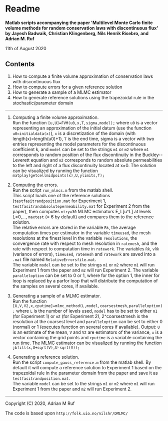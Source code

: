 
Readme
=
**Matlab scripts accompanying the paper 'Multilevel Monte Carlo finite volume methods for random conservation laws with discontinuous flux' by Jayesh Badwaik, Christian Klingenberg, Nils Henrik Risebro, and Adrian M. Ruf**

11th of August 2020

Contents
-
1. How to compute a finite volume approximation of conservation laws with discontinuous flux
2. How to compute errors for a given reference solution
3. How to generate a sample of a MLMC estimator 
4. How to generate reference solutions using the trapezoidal rule in the stochastic/parameter domain

---

1. Computing a finite volume approximation.   
Run the function `[u,U]=FVM(u0,x,T,sigma,model);` where `u0` is a vector representing an approximation of the initial datum (use the function `u0=initialdata(x)`), `x` is a discretization of the domain (with length(x)=length(u0)+1), `T` is the end time, sigma is a vector with two entries representing the model parameters for the discontinuous coefficient k, and `model` can be set to the strings `m1` or `m2` where `m1` corresponds to random position of the flux discontinuity in the Buckley--Leverett equation and `m2` corresponds to random absolute permeabilities to the left and right of a flux discontinuity located at x=0.
The solution can be visualized by running the function
`matplay(getcellmidpoints(x),U,ylimits,T);`

3. Computing the errors.  
Run the script `run_mlmcs.m` from the matlab shell.  
This script loads one of the reference solutions (`testfasitrandposition.mat` for Experiment 1, `testfasitrandabsolutepermeability.mat` for Experiment 2 from the paper), then computes `ntry=30` MLMC estimators E_L[u^L] at levels L=0,..., `maxtest` (= 6 by default) and compares them to the reference solution.  
The relative errors are stored in the variable `Rk`, the average computation times per estimator in the variable `timeused`, the mesh resolutions at the finest level in the variable `resolutions`, the convergence rate with respect to mesh resolution in `ratemesh`, and the rate with respect to computation time in `ratework`. The variables `Rk`, `vRk` (variance of errors), `timeused`, `ratemesh` and `ratework` are saved into a `.mat` file named `RelativeErrorsfile.mat`.  
The variable `model` can be set to the strings `m1` or `m2` where `m1` will run Experiment 1 from the paper and `m2` will run Experiment 2.
The variable `paralleloption` can be set to 0 or 1, where for the option 1, the inner for loop is replaced by a parfor loop that will distribute the computation of the samples on several cores, if available.


4. Generating a sample of a MLMC estimator.  
Run the function
`[U,V,V2,x,cputime]=mlmc_method(L,model,coarsestmesh,paralleloption);`
where `L` is the number of levels used, `model` has to be set to either `m1` (for Experiment 1) or `m2` (for Experiment 2), 2^coarsestmesh is the resolution at the coarsest level and `paralleloption` can be set to either 0 (normal) or 1 (executes function on several cores if available). 
Output: `U` is an estimate of the mean, `V` and `V2` are estimators of the variance, `x` is a vector containing the grid points and `cputime` is a variable containing the run time.
The MLMC estimator can be visualized by running the function
`jbfill(x,U+sqrt(V),U-sqrt(V));`


5. Generating a reference solution.  
Run the script `compute_gauss_reference.m` from the matlab shell. 
By default it will compute a reference solution to Experiment 1 based on the trapezoidal rule in the parameter domain from the paper and save it as `testfasitrandposition.mat`.   
The variable `model` can be set to the strings `m1` or `m2` where `m1` will run Experiment 1 from the paper and `m2` will run Experiment 2.


---
Copyright (C) 2020, Adrian M Ruf

The code is based upon `http://folk.uio.no/nilshr/DMLMC/`





